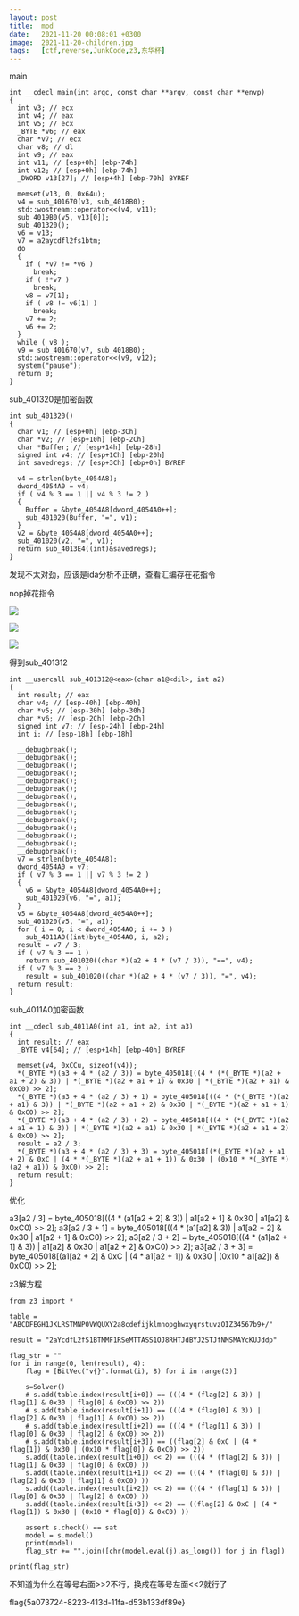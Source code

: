 ```yaml
---
layout: post
title:  mod
date:   2021-11-20 00:08:01 +0300
image:  2021-11-20-children.jpg
tags:   [ctf,reverse,JunkCode,z3,东华杯]
---
```


main

```assembly
int __cdecl main(int argc, const char **argv, const char **envp)
{
  int v3; // ecx
  int v4; // eax
  int v5; // ecx
  _BYTE *v6; // eax
  char *v7; // ecx
  char v8; // dl
  int v9; // eax
  int v11; // [esp+0h] [ebp-74h]
  int v12; // [esp+0h] [ebp-74h]
  _DWORD v13[27]; // [esp+4h] [ebp-70h] BYREF

  memset(v13, 0, 0x64u);
  v4 = sub_401670(v3, sub_4018B0);
  std::wostream::operator<<(v4, v11);
  sub_4019B0(v5, v13[0]);
  sub_401320();
  v6 = v13;
  v7 = a2aycdfl2fs1btm;
  do
  {
    if ( *v7 != *v6 )
      break;
    if ( !*v7 )
      break;
    v8 = v7[1];
    if ( v8 != v6[1] )
      break;
    v7 += 2;
    v6 += 2;
  }
  while ( v8 );
  v9 = sub_401670(v7, sub_4018B0);
  std::wostream::operator<<(v9, v12);
  system("pause");
  return 0;
}
```

sub_401320是加密函数

```assembly
int sub_401320()
{
  char v1; // [esp+0h] [ebp-3Ch]
  char *v2; // [esp+10h] [ebp-2Ch]
  char *Buffer; // [esp+14h] [ebp-28h]
  signed int v4; // [esp+1Ch] [ebp-20h]
  int savedregs; // [esp+3Ch] [ebp+0h] BYREF

  v4 = strlen(byte_4054A8);
  dword_4054A0 = v4;
  if ( v4 % 3 == 1 || v4 % 3 != 2 )
  {
    Buffer = &byte_4054A8[dword_4054A0++];
    sub_401020(Buffer, "=", v1);
  }
  v2 = &byte_4054A8[dword_4054A0++];
  sub_401020(v2, "=", v1);
  return sub_4013E4((int)&savedregs);
}
```

发现不太对劲，应该是ida分析不正确，查看汇编存在花指令

nop掉花指令

![]({{site.baseurl}}/img/2021-11-20-nop1.jpg)

![]({{site.baseurl}}/img/2021-11-20-nop2.jpg)

![]({{site.baseurl}}/img/2021-11-20-nop3.jpg)

得到sub_401312

```assembly
int __usercall sub_401312@<eax>(char a1@<dil>, int a2)
{
  int result; // eax
  char v4; // [esp-40h] [ebp-40h]
  char *v5; // [esp-30h] [ebp-30h]
  char *v6; // [esp-2Ch] [ebp-2Ch]
  signed int v7; // [esp-24h] [ebp-24h]
  int i; // [esp-18h] [ebp-18h]

  __debugbreak();
  __debugbreak();
  __debugbreak();
  __debugbreak();
  __debugbreak();
  __debugbreak();
  __debugbreak();
  __debugbreak();
  __debugbreak();
  __debugbreak();
  __debugbreak();
  __debugbreak();
  __debugbreak();
  __debugbreak();
  v7 = strlen(byte_4054A8);
  dword_4054A0 = v7;
  if ( v7 % 3 == 1 || v7 % 3 != 2 )
  {
    v6 = &byte_4054A8[dword_4054A0++];
    sub_401020(v6, "=", a1);
  }
  v5 = &byte_4054A8[dword_4054A0++];
  sub_401020(v5, "=", a1);
  for ( i = 0; i < dword_4054A0; i += 3 )
    sub_4011A0((int)byte_4054A8, i, a2);
  result = v7 / 3;
  if ( v7 % 3 == 1 )
    return sub_401020((char *)(a2 + 4 * (v7 / 3)), "==", v4);
  if ( v7 % 3 == 2 )
    result = sub_401020((char *)(a2 + 4 * (v7 / 3)), "=", v4);
  return result;
}
```

sub_4011A0加密函数

```assembly
int __cdecl sub_4011A0(int a1, int a2, int a3)
{
  int result; // eax
  _BYTE v4[64]; // [esp+14h] [ebp-40h] BYREF

  memset(v4, 0xCCu, sizeof(v4));
  *(_BYTE *)(a3 + 4 * (a2 / 3)) = byte_405018[((4 * (*(_BYTE *)(a2 + a1 + 2) & 3)) | *(_BYTE *)(a2 + a1 + 1) & 0x30 | *(_BYTE *)(a2 + a1) & 0xC0) >> 2];
  *(_BYTE *)(a3 + 4 * (a2 / 3) + 1) = byte_405018[((4 * (*(_BYTE *)(a2 + a1) & 3)) | *(_BYTE *)(a2 + a1 + 2) & 0x30 | *(_BYTE *)(a2 + a1 + 1) & 0xC0) >> 2];
  *(_BYTE *)(a3 + 4 * (a2 / 3) + 2) = byte_405018[((4 * (*(_BYTE *)(a2 + a1 + 1) & 3)) | *(_BYTE *)(a2 + a1) & 0x30 | *(_BYTE *)(a2 + a1 + 2) & 0xC0) >> 2];
  result = a2 / 3;
  *(_BYTE *)(a3 + 4 * (a2 / 3) + 3) = byte_405018[(*(_BYTE *)(a2 + a1 + 2) & 0xC | (4 * *(_BYTE *)(a2 + a1 + 1)) & 0x30 | (0x10 * *(_BYTE *)(a2 + a1)) & 0xC0) >> 2];
  return result;
}
```

优化

a3[a2 / 3] = byte_405018[((4 * (a1[a2 + 2] & 3)) | a1[a2 + 1] & 0x30 | a1[a2] & 0xC0) >> 2];
a3[a2 / 3 + 1] = byte_405018[((4 * (a1[a2] & 3)) | a1[a2 + 2] & 0x30 | a1[a2 + 1] & 0xC0) >> 2];
a3[a2 / 3 + 2] = byte_405018[((4 * (a1[a2 + 1] & 3)) | a1[a2] & 0x30 | a1[a2 + 2] & 0xC0) >> 2];
a3[a2 / 3 + 3] = byte_405018[(a1[a2 + 2] & 0xC | (4 * a1[a2 + 1]) & 0x30 | (0x10 * a1[a2]) & 0xC0) >> 2];

z3解方程

```assembly
from z3 import *

table = "ABCDFEGH1JKLRSTMNP0VWQUXY2a8cdefijklmnopghwxyqrstuvzOIZ34567b9+/"

result = "2aYcdfL2fS1BTMMF1RSeMTTASS1OJ8RHTJdBYJ2STJfNMSMAYcKUJddp"

flag_str = ""
for i in range(0, len(result), 4):
    flag = [BitVec("v{}".format(i), 8) for i in range(3)]

    s=Solver()
    # s.add(table.index(result[i+0]) == (((4 * (flag[2] & 3)) | flag[1] & 0x30 | flag[0] & 0xC0) >> 2))
    # s.add(table.index(result[i+1]) == (((4 * (flag[0] & 3)) | flag[2] & 0x30 | flag[1] & 0xC0) >> 2))
    # s.add(table.index(result[i+2]) == (((4 * (flag[1] & 3)) | flag[0] & 0x30 | flag[2] & 0xC0) >> 2))
    # s.add(table.index(result[i+3]) == ((flag[2] & 0xC | (4 * flag[1]) & 0x30 | (0x10 * flag[0]) & 0xC0) >> 2))
    s.add((table.index(result[i+0]) << 2) == (((4 * (flag[2] & 3)) | flag[1] & 0x30 | flag[0] & 0xC0) ))
    s.add((table.index(result[i+1]) << 2) == (((4 * (flag[0] & 3)) | flag[2] & 0x30 | flag[1] & 0xC0) ))
    s.add((table.index(result[i+2]) << 2) == (((4 * (flag[1] & 3)) | flag[0] & 0x30 | flag[2] & 0xC0) ))
    s.add((table.index(result[i+3]) << 2) == ((flag[2] & 0xC | (4 * flag[1]) & 0x30 | (0x10 * flag[0]) & 0xC0) ))

    assert s.check() == sat
    model = s.model()
    print(model)
    flag_str += "".join([chr(model.eval(j).as_long()) for j in flag])

print(flag_str)
```

不知道为什么在等号右面>>2不行，换成在等号左面<<2就行了

flag{5a073724-8223-413d-11fa-d53b133df89e}

